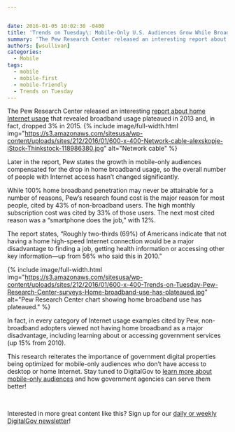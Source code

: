 ```yaml
---


date: 2016-01-05 10:02:30 -0400
title: 'Trends on Tuesday\: Mobile-Only U.S. Audiences Grow While Broadband Usage Drops'
summary: 'The Pew Research Center released an interesting report about home Internet usage that revealed broadband usage plateaued in 2013 and, in fact, dropped 3%&nbsp;in 2015. Later in the report, Pew states the growth in mobile-only audiences compensated for the drop in home broadband usage, so the overall number of people with Internet access hasn&rsquo;t changed'
authors: [wsullivan]
categories:
  - Mobile
tags:
  - mobile
  - mobile-first
  - mobile-friendly
  - Trends on Tuesday
---
```


The Pew Research Center released an interesting [report about home Internet usage](http://www.pewinternet.org/2015/12/21/home-broadband-2015/) that revealed broadband usage plateaued in 2013 and, in fact, dropped 3% in 2015. 
{% include image/full-width.html img="https://s3.amazonaws.com/sitesusa/wp-content/uploads/sites/212/2016/01/600-x-400-Network-cable-alexskopje-iStock-Thinkstock-118986380.jpg" alt="Network cable" %} 

Later in the report, Pew states the growth in mobile-only audiences compensated for the drop in home broadband usage, so the overall number of people with Internet access hasn’t changed significantly.

While 100% home broadband penetration may never be attainable for a number of reasons, Pew’s research found cost is the major reason for most people, cited by 43% of non-broadband users. The high monthly subscription cost was cited by 33% of those users. The next most cited reason was a “smartphone does the job,” with 12%.

The report states, “Roughly two-thirds (69%) of Americans indicate that not having a home high-speed Internet connection would be a major disadvantage to finding a job, getting health information or accessing other key information—up from 56% who said this in 2010.”


{% include image/full-width.html img="https://s3.amazonaws.com/sitesusa/wp-content/uploads/sites/212/2016/01/600-x-400-Trends-on-Tuesday-Pew-Research-Center-surveys-Home-broadband-use-has-plateaued.jpg" alt="Pew Research Center chart showing home broadband use has plateaued." %}

In fact, in every category of Internet usage examples cited by Pew, non-broadband adopters viewed not having home broadband as a major disadvantage, including learning about or accessing government services (up 15% from 2010).

This research reiterates the importance of government digital properties being optimized for mobile-only audiences who don’t have access to desktop or home Internet. Stay tuned to DigitalGov to [learn more about mobile-only audiences](https://www.WHATEVER/category/mobile/) and how government agencies can serve them better!

&nbsp;

Interested in more great content like this? Sign up for our [daily or weekly DigitalGov newsletter](https://public.govdelivery.com/accounts/USHOWTO/subscriber/new)!